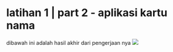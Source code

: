 # latihan 1 | part 2 - aplikasi kartu nama
dibawah ini adalah hasil akhir dari pengerjaan nya
<img src="#"/>
